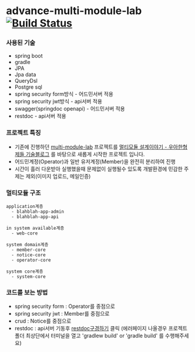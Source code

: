 # advance-multi-module-lab [![Build Status](https://travis-ci.org/cocota93/advance-multi-module-lab.svg?branch=master)](https://travis-ci.org/cocota93/advance-multi-module-lab)


### 사용된 기술
- spring boot
- gradle
- JPA 
- Jpa data 
- QueryDsl 
- Postgre sql 
- spring security form방식 - 어드민서버 적용
- spring security jwt방식 - api서버 적용
- swagger(springdoc openapi) - 어드민서버 적용
- restdoc - api서버 적용

### 프로젝트 특징
- 기존에 진행하던 [multi-module-lab](https://github.com/cocota93/multi-module-lab) 프로젝트를 [멀티모듈 설계이야기 - 우아한형제들 기술블로그](https://woowabros.github.io/study/2019/07/01/multi-module.html)
를 바탕으로 새롭게 시작한 프로젝트 입니다.
- 어드민계정(Operator)과 일반 유저계정(Member)을 완전히 분리하여 진행
- 시간이 흘러 다운받아 실행했을때 문제없이 실행될수 있도록 개발환경에 민감한 주제는 제외(이미지 업로드, 메일인증)

### 멀티모듈 구조
```
application계층
  - blahblah-app-admin
  - blahblah-app-api

in system available계층
  - web-core

system domain계층
  - member-core
  - notice-core
  - operator-core
  
system core계층  
  - system-core
```

### 코드를 보는 방법
- spring security form : Operator를 중점으로
- spring security jwt : Member를 중점으로
- crud : Notice를 중점으로
- restdoc : api서버 기동후 [restdoc구경하기](http://localhost:9091/docs/index.html) 클릭 (에러페이지 나올경우 프로젝트 폴더 최상단에서 터미널을 열고 'gradlew build' or 'gradle build' 를 수행해주세요)